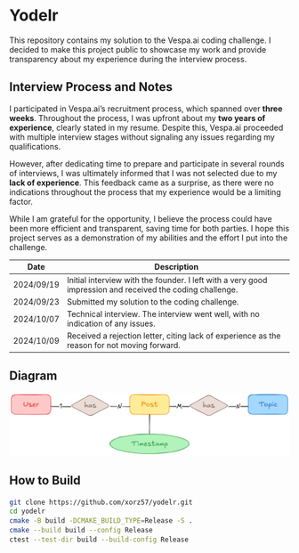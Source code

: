 # Yodelr

This repository contains my solution to the Vespa.ai coding challenge. I decided to make this project public to showcase my work and provide transparency about my experience during the interview process.

## Interview Process and Notes

I participated in Vespa.ai’s recruitment process, which spanned over **three weeks**. Throughout the process, I was upfront about my **two years of experience**, clearly stated in my resume. Despite this, Vespa.ai proceeded with multiple interview stages without signaling any issues regarding my qualifications.

However, after dedicating time to prepare and participate in several rounds of interviews, I was ultimately informed that I was not selected due to my **lack of experience**. This feedback came as a surprise, as there were no indications throughout the process that my experience would be a limiting factor.

While I am grateful for the opportunity, I believe the process could have been more efficient and transparent, saving time for both parties. I hope this project serves as a demonstration of my abilities and the effort I put into the challenge.

| Date       | Description                                                                                               |
| ---------- | --------------------------------------------------------------------------------------------------------- |
| 2024/09/19 | Initial interview with the founder. I left with a very good impression and received the coding challenge. |
| 2024/09/23 | Submitted my solution to the coding challenge.                                                            |
| 2024/10/07 | Technical interview. The interview went well, with no indication of any issues.                           |
| 2024/10/09 | Received a rejection letter, citing lack of experience as the reason for not moving forward.              |

## Diagram

![diagram](assets/diagram.png)

## How to Build

```bash
git clone https://github.com/xorz57/yodelr.git
cd yodelr
cmake -B build -DCMAKE_BUILD_TYPE=Release -S .
cmake --build build --config Release
ctest --test-dir build --build-config Release
```
